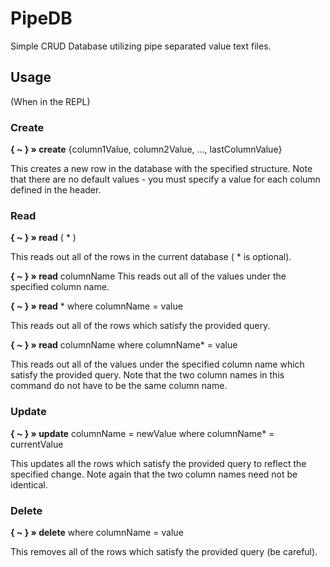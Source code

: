 # PipeDB
Simple CRUD Database utilizing pipe separated value text files.

## Usage
(When in the REPL)

### Create
**{ ~ }  » create** {column1Value, column2Value, ..., lastColumnValue}

This creates a new row in the database with the specified structure. Note that there are no default values - you must specify a value for each column defined in the header.

### Read
**{ ~ }  » read** ( * )

This reads out all of the rows in the current database ( * is optional).

**{ ~ }  » read** columnName
This reads out all of the values under the specified column name.

**{ ~ }  » read** * where columnName = value

This reads out all of the rows which satisfy the provided query.

**{ ~ }  » read** columnName where columnName* = value

This reads out all of the values under the specified column name which satisfy the provided query. Note that the two column names in this command do not have to be the same column name.

### Update
**{ ~ }  » update** columnName = newValue where columnName* = currentValue

This updates all the rows which satisfy the provided query to reflect the specified change. Note again that the two column names need not be identical.

### Delete
**{ ~ }  » delete** where columnName = value

This removes all of the rows which satisfy the provided query (be careful).
